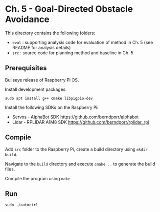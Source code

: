 # Ch. 5 - Goal-Directed Obstacle Avoidance

This directory contains the following folders: 

- `eval` : supporting analysis code for evaluation of method in Ch. 5 (see README for analysis details)
- `src` : source code for planning method and baseline in Ch. 5

## Prerequisites 

Bullseye release of Raspberry Pi OS.

Install development packages:

`sudo apt install g++ cmake libpigpio-dev`

Install the following SDKs on the Raspberry Pi:

- Servos - AlphaBot SDK https://github.com/berndporr/alphabot
- Lidar - RPLIDAR A1M8 SDK https://github.com/berndporr/rplidar_rpi

## Compile 

Add `src` folder to the Raspberry Pi, create a build directory using `mkdir build`.  

Navigate to the `build` directory and execute ```cmake ..``` to generate the build files. 

Compile the program using ```make```

## Run

```sudo ./autoctrl```

  
